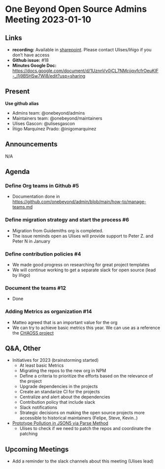# One Beyond Open Source Admins Meeting 2023-01-10  

## Links
* **recording:** Available in [sharepoint](https://dcslsoftwareltd.sharepoint.com/:v:/s/Architecture-team/EWqdJHkAOS1Bm2dJb-IhxhoBnw5g6j1EW6aVZWMIBrnqMg?e=K0GFaW). Please contact Ulises/Iñigo if you don’t have access
* **Github issue:** #18 
* **Minutes Google Doc:** 
https://docs.google.com/document/d/1UznnVv0jCL7NMcjjqvfcfrOeuKlF-_i1j9B5HSw7Wl8/edit?usp=sharing

## Present
__Use github alias__
* Admins team: @onebeyond/admins
* Maintainers team: @onebeyond/maintainers
* Ulises Gascon: @ulisesgascon
* Íñigo Marquínez Prado: @inigomarquinez

## Announcements

N/A

## Agenda


### Define Org teams in Github #5
- Documentation done in https://github.com/onebeyond/admin/blob/main/how-to/manage-teams.md

### Define migration strategy and start the process #6
- Migration from Guidemiths org is completed.
- The issue reminds open as Ulises will provide support to Peter Z. and Peter N in January

### Define contribution policies #4
- We made good progress on researching for great project templates
- We will continue working to get a separate slack for open source (lead by Iñigo)


### Document the teams #12
- Done

### Adding Metrics as organization #14
- Matteo agreed that is an important value for the org
- We can try to achieve basic metrics this year. We can use as a reference the [CHAOSS project](https://chaoss.community/)

## Q&A, Other
- Initiatives for 2023 (brainstorming started)
  - At least basic Metrics
  - Migrating the repos to the new org in NPM
  - Define a criteria to prioritize the efforts based on the relevance of the project
  - Upgrade dependencies in the projects
  - Create an standarize CI for the projects
  - Centralize and alert about the dependencies
  - Contribution policy that include slack
  - Slack notifications
  - Strategic decisions on making the open source projects more accessible to historical maintainers (Felipe, Steve, Kevin..)
- [Prototype Pollution in JSON5 via Parse Method](https://github.com/advisories/GHSA-9c47-m6qq-7p4h)
  - Ulises to check if we need to patch the repos and coordinate the patching


## Upcoming Meetings
- Add a reminder to the slack channels about this meeting (Ulises lead)

